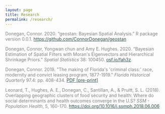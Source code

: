```yaml
---
layout: page
title: Research
permalink: /research/
---
```


<p style="color:Gray">Donegan, Connor. 2020. “geostan: Bayesian Spatial Analysis.” R package version 0.0.1. <a style="color:DarkSlateGray" href="https://github.com/ConnorDonegan/geostan">https://github.com/ConnorDonegan/geostan</a> </p>

<p style="color:Gray">Donegan, Connor, Yongwan chun and Amy E. Hughes. 2020. “Bayesian Estimation of Spatial Filters with Moran's Eigenvectors and Hierarchical Shrinkage Priors.” <em>Spatial Statistics</em> 38: 100450. <a style="color:DarkSlateGray" href="https://osf.io/fah3z">osf.io/fah3z</a>.</p>


<p style="color:Gray">Donegan, Connor. 2019. "The making of Florida's 'criminal class:' race, modernity and convict leasing program, 1877-1919." <em>Florida Historical Quarterly</em> 97.4: pp. 408-434. <a style="color:DarkSlateGray" href="https://osf.io/2wj7s" download>PDF [pre-print]</a></p>

<p style="color:Gray">Leonard, T., Hughes, A. E., Donegan, C., Santillan, A., &amp; Pruitt, S. L. (2018). Overlapping geographic clusters of food security and health: Where do social determinants and health outcomes converge in the U.S? <em>SSM - Population Health</em>, 5, 160-170. <a style="color:DarkSlateGray" href="https://doi.org/10.1016/j.ssmph.2018.06.006">https://doi.org/10.1016/j.ssmph.2018.06.006</a></p>

